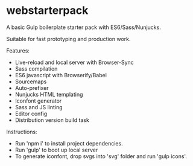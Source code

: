 # webstarterpack
A basic Gulp boilerplate starter pack with ES6/Sass/Nunjucks.

Suitable for fast prototyping and production work.

Features:

- Live-reload and local server with Browser-Sync
- Sass compilation
- ES6 javascript with Browserify/Babel
- Sourcemaps
- Auto-prefixer
- Nunjucks HTML templating
- Iconfont generator
- Sass and JS linting
- Editor config
- Distribution version build task

Instructions:

- Run 'npm i' to install project dependencies.
- Run 'gulp' to boot up local server
- To generate iconfont, drop svgs into 'svg' folder and run 'gulp icons'.
